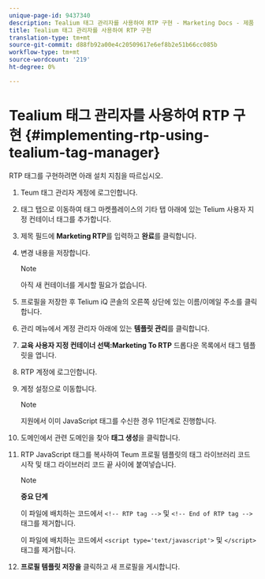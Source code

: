 ```yaml
---
unique-page-id: 9437340
description: Tealium 태그 관리자를 사용하여 RTP 구현 - Marketing Docs - 제품 설명서
title: Tealium 태그 관리자를 사용하여 RTP 구현
translation-type: tm+mt
source-git-commit: d88fb92a00e4c20509617e6ef8b2e51b66cc085b
workflow-type: tm+mt
source-wordcount: '219'
ht-degree: 0%

---
```



# Tealium 태그 관리자를 사용하여 RTP 구현 {#implementing-rtp-using-tealium-tag-manager}

RTP 태그를 구현하려면 아래 설치 지침을 따르십시오.

1. Teum 태그 관리자 계정에 로그인합니다.
1. 태그 탭으로 이동하여 태그 마켓플레이스의 기타 탭 아래에 있는 Telium 사용자 지정 컨테이너 태그를 추가합니다.
1. 제목 필드에 **Marketing RTP**&#x200B;를 입력하고 **완료**&#x200B;를 클릭합니다.
1. 변경 내용을 저장합니다.

   >[!NOTE]
   >
   >아직 새 컨테이너를 게시할 필요가 없습니다.

1. 프로필을 저장한 후 Telium iQ 콘솔의 오른쪽 상단에 있는 이름/이메일 주소를 클릭합니다.
1. 관리 메뉴에서 계정 관리자 아래에 있는 **템플릿 관리**&#x200B;를 클릭합니다.
1. **교육 사용자 지정 컨테이너 선택:Marketing To RTP** 드롭다운 목록에서 태그 템플릿을 엽니다.
1. RTP 계정에 로그인합니다.
1. 계정 설정으로 이동합니다.

   >[!NOTE]
   >
   >지원에서 이미 JavaScript 태그를 수신한 경우 11단계로 진행합니다.

1. 도메인에서 관련 도메인을 찾아 **태그 생성**&#x200B;을 클릭합니다.
1. RTP JavaScript 태그를 복사하여 Teum 프로필 템플릿의 태그 라이브러리 코드 시작 및 태그 라이브러리 코드 끝 사이에 붙여넣습니다.

   >[!NOTE]
   >
   >**중요 단계**
   >
   >이 파일에 배치하는 코드에서 `<!-- RTP tag -->` 및 `<!-- End of RTP tag -->` 태그를 제거합니다.
   >
   >이 파일에 배치하는 코드에서 `<script type='text/javascript'>` 및 `</script>` 태그를 제거합니다.

1. **프로필 템플릿 저장을** 클릭하고 새 프로필을 게시합니다.


